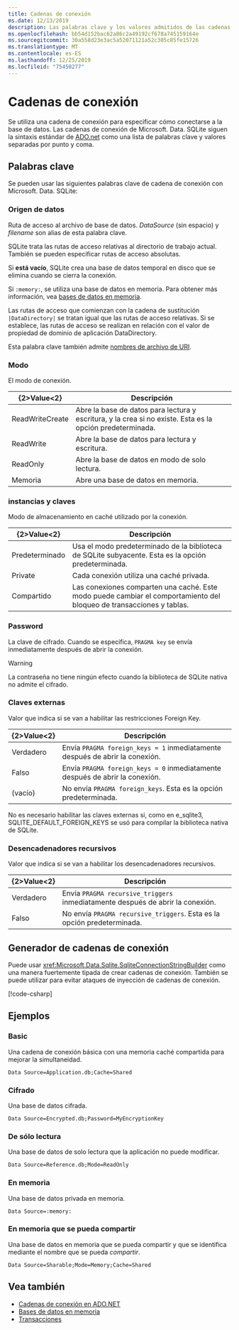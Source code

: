 ```yaml
---
title: Cadenas de conexión
ms.date: 12/13/2019
description: Las palabras clave y los valores admitidos de las cadenas de conexión.
ms.openlocfilehash: bb54d152bac62a86c2a49192cf678a745159164e
ms.sourcegitcommit: 30a558d23e3ac5a52071121a52c305c85fe15726
ms.translationtype: MT
ms.contentlocale: es-ES
ms.lasthandoff: 12/25/2019
ms.locfileid: "75450277"
---
```

# <a name="connection-strings"></a>Cadenas de conexión

Se utiliza una cadena de conexión para especificar cómo conectarse a la base de datos. Las cadenas de conexión de Microsoft. Data. SQLite siguen la sintaxis estándar de [ADO.net](../../../framework/data/adonet/connection-strings.md) como una lista de palabras clave y valores separadas por punto y coma.

## <a name="keywords"></a>Palabras clave

Se pueden usar las siguientes palabras clave de cadena de conexión con Microsoft. Data. SQLite:

### <a name="data-source"></a>Origen de datos

Ruta de acceso al archivo de base de datos. *DataSource* (sin espacio) y *filename* son alias de esta palabra clave.

SQLite trata las rutas de acceso relativas al directorio de trabajo actual. También se pueden especificar rutas de acceso absolutas.

Si **está vacío**, SQLite crea una base de datos temporal en disco que se elimina cuando se cierra la conexión.

Si `:memory:`, se utiliza una base de datos en memoria. Para obtener más información, vea [bases de datos en memoria](in-memory-databases.md).

Las rutas de acceso que comienzan con la cadena de sustitución `|DataDirectory|` se tratan igual que las rutas de acceso relativas. Si se establece, las rutas de acceso se realizan en relación con el valor de propiedad de dominio de aplicación DataDirectory.

Esta palabra clave también admite [nombres de archivo de URI](https://www.sqlite.org/uri.html).

### <a name="mode"></a>Modo

El modo de conexión.

| {2&gt;Value&lt;2}           | Descripción                                                                                        |
| --------------- | -------------------------------------------------------------------------------------------------- |
| ReadWriteCreate | Abre la base de datos para lectura y escritura, y la crea si no existe. Esta es la opción predeterminada. |
| ReadWrite       | Abre la base de datos para lectura y escritura.                                                        |
| ReadOnly        | Abre la base de datos en modo de solo lectura.                                                              |
| Memoria          | Abre una base de datos en memoria.                                                                       |

### <a name="cache"></a>instancias y claves

Modo de almacenamiento en caché utilizado por la conexión.

| {2&gt;Value&lt;2}   | Descripción                                                                                    |
| ------- | ---------------------------------------------------------------------------------------------- |
| Predeterminado | Usa el modo predeterminado de la biblioteca de SQLite subyacente. Esta es la opción predeterminada.                   |
| Private | Cada conexión utiliza una caché privada.                                                          |
| Compartido  | Las conexiones comparten una caché. Este modo puede cambiar el comportamiento del bloqueo de transacciones y tablas. |

### <a name="password"></a>Password

La clave de cifrado. Cuando se especifica, `PRAGMA key` se envía inmediatamente después de abrir la conexión.

> [!WARNING]
> La contraseña no tiene ningún efecto cuando la biblioteca de SQLite nativa no admite el cifrado.

### <a name="foreign-keys"></a>Claves externas

Valor que indica si se van a habilitar las restricciones Foreign Key.

| {2&gt;Value&lt;2}   | Descripción
| ------- | --- |
| Verdadero    | Envía `PRAGMA foreign_keys = 1` inmediatamente después de abrir la conexión.
| Falso   | Envía `PRAGMA foreign_keys = 0` inmediatamente después de abrir la conexión.
| (vacío) | No envía `PRAGMA foreign_keys`. Esta es la opción predeterminada. |

No es necesario habilitar las claves externas si, como en e_sqlite3, SQLITE_DEFAULT_FOREIGN_KEYS se usó para compilar la biblioteca nativa de SQLite.

### <a name="recursive-triggers"></a>Desencadenadores recursivos

Valor que indica si se van a habilitar los desencadenadores recursivos.

| {2&gt;Value&lt;2} | Descripción                                                                 |
| ----- | --------------------------------------------------------------------------- |
| Verdadero  | Envía `PRAGMA recursive_triggers` inmediatamente después de abrir la conexión. |
| Falso | No envía `PRAGMA recursive_triggers`. Esta es la opción predeterminada.              |

## <a name="connection-string-builder"></a>Generador de cadenas de conexión

Puede usar <xref:Microsoft.Data.Sqlite.SqliteConnectionStringBuilder> como una manera fuertemente tipada de crear cadenas de conexión. También se puede utilizar para evitar ataques de inyección de cadenas de conexión.

[!code-csharp[](../../../../samples/snippets/standard/data/sqlite/EncryptionSample/Program.cs?name=snippet_ConnectionStringBuilder)]

## <a name="examples"></a>Ejemplos

### <a name="basic"></a>Basic

Una cadena de conexión básica con una memoria caché compartida para mejorar la simultaneidad.

```ConnectionString
Data Source=Application.db;Cache=Shared
```

### <a name="encrypted"></a>Cifrado

Una base de datos cifrada.

```ConnectionString
Data Source=Encrypted.db;Password=MyEncryptionKey
```

### <a name="read-only"></a>De sólo lectura

Una base de datos de solo lectura que la aplicación no puede modificar.

```ConnectionString
Data Source=Reference.db;Mode=ReadOnly
```

### <a name="in-memory"></a>En memoria

Una base de datos privada en memoria.

```ConnectionString
Data Source=:memory:
```

### <a name="sharable-in-memory"></a>En memoria que se pueda compartir

Una base de datos en memoria que se pueda compartir y que se identifica mediante el nombre que se pueda *compartir*.

```ConnectionString
Data Source=Sharable;Mode=Memory;Cache=Shared
```

## <a name="see-also"></a>Vea también

* [Cadenas de conexión en ADO.NET](../../../framework/data/adonet/connection-strings.md)
* [Bases de datos en memoria](in-memory-databases.md)
* [Transacciones](transactions.md)
